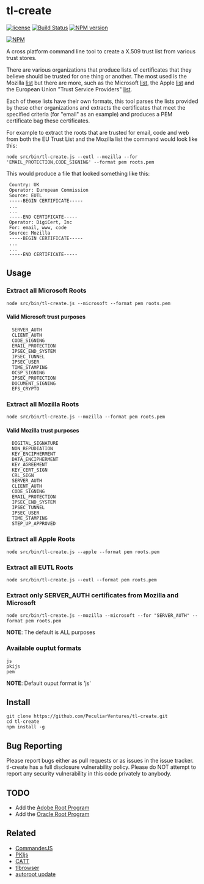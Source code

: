 # tl-create

[![license](https://img.shields.io/badge/license-MIT-green.svg?style=flat)](https://raw.githubusercontent.com/PeculiarVentures/tl-create/master/LICENSE)
[![Build Status](https://travis-ci.org/PeculiarVentures/tl-create.svg?branch=master)](https://travis-ci.org/PeculiarVentures/tl-create)
[![NPM version](https://badge.fury.io/js/tl-create.svg)](http://badge.fury.io/tl-create)

[![NPM](https://nodei.co/npm-dl/tl-create.png?months=2&height=2)](https://nodei.co/npm/tl-create/)

A cross platform command line tool to create a X.509 trust list from various trust stores.

There are various organizations that produce lists of certificates that they believe should be trusted for one thing or another. The most used is the Mozilla [list](http://mxr.mozilla.org/mozilla/source/security/nss/lib/ckfw/builtins/certdata.txt?raw=1) but there are more, such as the Microsoft [list](http://technet.microsoft.com/en-us/library/cc751157.aspx), the Apple [list](http://www.apple.com/certificateauthority/ca_program.html) and the European Union "Trust Service Providers" [list](https://ec.europa.eu/digital-agenda/en/eu-trusted-lists-certification-service-providers).

Each of these lists have their own formats, this tool parses the lists provided by these other organizations and extracts the certificates that meet the specified criteria (for "email" as an example) and produces a PEM certificate bag these certificates.

For example to extract the roots that are trusted for email, code and web from both the EU Trust List and the Mozilla list the command would look like this:

```
node src/bin/tl-create.js --eutl --mozilla --for 'EMAIL_PROTECTION,CODE_SIGNING' --format pem roots.pem
```

This would produce a file that looked something like this:
```
 Country: UK
 Operator: European Commission
 Source: EUTL
 -----BEGIN CERTIFICATE-----
 ...
 ...
 -----END CERTIFICATE-----
 Operator: DigiCert, Inc
 For: email, www, code
 Source: Mozilla
 -----BEGIN CERTIFICATE-----
 ...
 ...
 -----END CERTIFICATE-----
```
## Usage
### Extract all Microsoft Roots
```
node src/bin/tl-create.js --microsoft --format pem roots.pem
```

#### Valid Microsoft trust purposes 
```
  SERVER_AUTH
  CLIENT_AUTH
  CODE_SIGNING
  EMAIL_PROTECTION
  IPSEC_END_SYSTEM
  IPSEC_TUNNEL
  IPSEC_USER
  TIME_STAMPING
  OCSP_SIGNING
  IPSEC_PROTECTION
  DOCUMENT_SIGNING
  EFS_CRYPTO
```

### Extract all Mozilla Roots
```
node src/bin/tl-create.js --mozilla --format pem roots.pem
```

#### Valid Mozilla trust purposes 
```
  DIGITAL_SIGNATURE
  NON_REPUDIATION
  KEY_ENCIPHERMENT
  DATA_ENCIPHERMENT
  KEY_AGREEMENT
  KEY_CERT_SIGN
  CRL_SIGN
  SERVER_AUTH
  CLIENT_AUTH
  CODE_SIGNING
  EMAIL_PROTECTION
  IPSEC_END_SYSTEM
  IPSEC_TUNNEL
  IPSEC_USER
  TIME_STAMPING
  STEP_UP_APPROVED
```

### Extract all Apple Roots
```
node src/bin/tl-create.js --apple --format pem roots.pem
```


### Extract all EUTL Roots
```
node src/bin/tl-create.js --eutl --format pem roots.pem
```

### Extract only SERVER_AUTH certificates from Mozilla and Microsoft

```
node src/bin/tl-create.js --mozilla --microsoft --for "SERVER_AUTH" --format pem roots.pem
```

**NOTE**: The default is ALL purposes 

### Available ouptut formats 
```
js
pkijs
pem
```

**NOTE**: Default ouput format is 'js'

## Install

```
git clone https://github.com/PeculiarVentures/tl-create.git
cd tl-create
npm install -g
``` 


## Bug Reporting
Please report bugs either as pull requests or as issues in the issue tracker. tl-create has a full disclosure vulnerability policy. Please do NOT attempt to report any security vulnerability in this code privately to anybody.

## TODO
* Add the [Adobe Root Program](http://trustlist.adobe.com/tl12.acrobatsecuritysettings)
* Add the [Oracle Root Program](http://www.oracle.com/technetwork/java/javase/javasecarootcertsprogram-1876540.html)

## Related
- [CommanderJS](https://github.com/tj/commander.js)
- [PKIjs](https://pkijs.org)
- [CATT](https://github.com/kirei/catt)
- [tlbrowser](http://tlbrowser.tsl.website)
- [autoroot update](https://unmitigatedrisk.com/?p=259)
